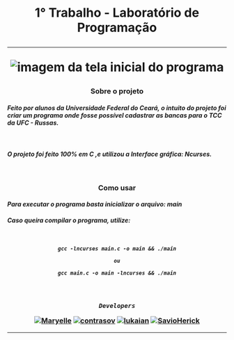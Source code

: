 <!--titulo-->
<h1 align="center"><strong>1° Trabalho - Laboratório de Programação</strong><hr>

<img src="https://i.ibb.co/d21yyNG/img02.png" alt="imagem da tela inicial do programa"></h1>


<h3 align="center"><strong>Sobre o projeto</strong></h3>

#### *Feito por alunos da __Universidade Federal do Ceará__, o intuito do projeto foi criar um programa onde fosse possível cadastrar as bancas para o __TCC__ da __UFC - Russas__.*
<br>

#### *O projeto foi feito __100%__ em __C__ ,e utilizou a __Interface gráfica: Ncurses__.*
<br>


<h3 align="center"><strong>Como usar</strong></h3>

#### *Para executar o programa basta inicializar o arquivo: __main__*

#### ***Caso queira compilar o programa, utilize:***

<h5 align="center"><br>

```
gcc -lncurses main.c -o main && ./main

ou

gcc main.c -o main -lncurses && ./main
```
</h5>


<h3 align="center"><br>

***```Developers```***

<!--links dos desenvolvedores-->
[![Maryelle](https://img.shields.io/badge/Maryelle-%23121011.svg?style=for-the-badge&logo=github&logoColor=white)](https://github.com/EmillyMaryelle)
[![contrasov](https://img.shields.io/badge/contrasov-%23121011.svg?style=for-the-badge&logo=github&logoColor=white)](https://github.com/contrasov)
[![lukaian](https://img.shields.io/badge/lukaian-%23121011.svg?style=for-the-badge&logo=github&logoColor=white)](https://github.com/lukaian-k)
[![SavioHerick](https://img.shields.io/badge/SavioHerick-%23121011.svg?style=for-the-badge&logo=github&logoColor=white)](https://github.com/SavioHerick)<hr></h3>